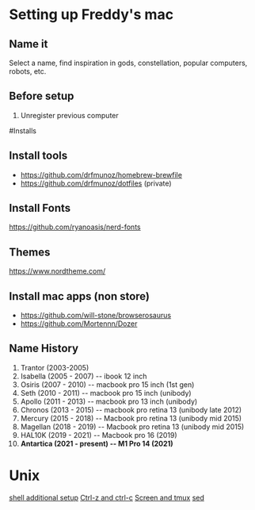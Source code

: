 # Setting up Freddy's mac

## Name it

Select a name, find inspiration in gods, constellation, popular computers, robots, etc.

## Before setup

1. Unregister previous computer

#Installs

## Install tools

* https://github.com/drfmunoz/homebrew-brewfile
* https://github.com/drfmunoz/dotfiles (private)

## Install Fonts

https://github.com/ryanoasis/nerd-fonts

## Themes

https://www.nordtheme.com/

## Install mac apps (non store)

* https://github.com/will-stone/browserosaurus
* https://github.com/Mortennn/Dozer


## Name History

1. Trantor (2003-2005)
2. Isabella (2005 - 2007) -- ibook 12 inch
2. Osiris (2007 - 2010) -- macbook pro 15 inch (1st gen)
4. Seth (2010 - 2011) -- macbook pro 15 inch (unibody)
5. Apollo (2011 - 2013) -- macbook pro 13 inch (unibody)
6. Chronos (2013 - 2015) -- macbook pro retina 13 (unibody late 2012)
7. Mercury (2015 - 2018) -- Macbook pro retina 13 (unibody mid 2015)
8. Magellan (2018 - 2019) -- Macbook pro retina 13 (unibody mid 2015)
9. HAL10K (2019 - 2021) -- Macbook pro 16 (2019)
10. **Antartica (2021 - present) -- M1 Pro 14 (2021)**

# Unix

[shell additional setup](https://github.com/drfmunoz/shell-setup)
[Ctrl-z and ctrl-c](http://superuser.com/questions/262942/whats-different-between-ctrlz-and-ctrlc-in-unix-command-line)
[Screen and tmux](http://www.dayid.org/os/notes/tm.html)
[sed](http://www.grymoire.com/unix/sed.html)
